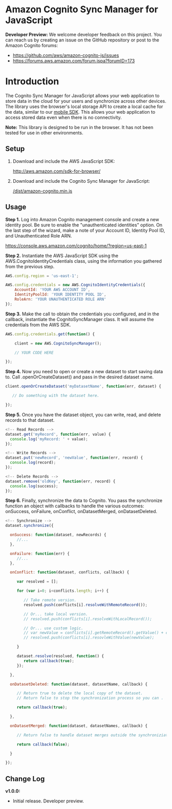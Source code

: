 ﻿# Amazon Cognito Sync Manager for JavaScript

**Developer Preview:** We welcome developer feedback on this project. You can reach us by creating an issue on the GitHub repository or post to the Amazon Cognito forums:

* https://github.com/aws/amazon-cognito-js/issues
* https://forums.aws.amazon.com/forum.jspa?forumID=173

Introduction
============

The Cognito Sync Manager for JavaScript allows your web application to store data in the cloud for your users and
synchronize across other devices. The library uses the browser's local storage API to create a local cache for the
data, similar to our [mobile SDK](http://aws.amazon.com/mobile/sdk/). This allows your web application to access stored data even when there is no
connectivity.

**Note:** This library is designed to be run in the browser. It has not been tested for use in other environments.

## Setup

1. Download and include the AWS JavaScript SDK:

      http://aws.amazon.com/sdk-for-browser/

2. Download and include the Cognito Sync Manager for JavaScript:
      
      [/dist/amazon-cognito.min.js](https://github.com/aws/amazon-cognito-js/blob/master/dist/amazon-cognito.min.js)

## Usage

**Step 1.** Log into Amazon Cognito management console and create a new identity pool. Be sure to enable the "unauthenticated
identities" option. On the last step of the wizard, make a note of your Account ID, Identity Pool ID, and
Unauthenticated Role ARN.

https://console.aws.amazon.com/cognito/home/?region=us-east-1

**Step 2.** Instantiate the AWS JavaScript SDK using the AWS.CognitoIdentityCredentials class, using the information you
gathered from the previous step.

```javascript
AWS.config.region = 'us-east-1';

AWS.config.credentials = new AWS.CognitoIdentityCredentials({
    AccountId: 'YOUR AWS ACCOUNT ID',
    IdentityPoolId: 'YOUR IDENTITY POOL ID',
    RoleArn: 'YOUR UNAUTHENTICATED ROLE ARN'
});
```

**Step 3.** Make the call to obtain the credentials you configured, and in the callback, instantiate the CognitoSyncManager
class. It will assume the credentials from the AWS SDK.

```javascript
AWS.config.credentials.get(function() {

    client = new AWS.CognitoSyncManager();

    // YOUR CODE HERE

});
```

**Step 4.** Now you need to open or create a new dataset to start saving data to. Call .openOrCreateDataset() and pass in the
desired dataset name.

```javascript
client.openOrCreateDataset('myDatasetName', function(err, dataset) {

   // Do something with the dataset here.

});
```

**Step 5.** Once you have the dataset object, you can write, read, and delete records to that dataset.

```javascript
<!-- Read Records -->
dataset.get('myRecord', function(err, value) {
  console.log('myRecord: ' + value);
});

<!-- Write Records -->
dataset.put('newRecord', 'newValue', function(err, record) {
  console.log(record);
});

<!-- Delete Records -->
dataset.remove('oldKey', function(err, record) {
  console.log(success);
});
```

**Step 6.** Finally, synchronize the data to Cognito. You pass the synchronize function an object with callbacks to handle the
various outcomes: onSuccess, onFailure, onConflict, onDatasetMerged, onDatasetDeleted.

```javascript
<!-- Synchronize -->
dataset.synchronize({

  onSuccess: function(dataset, newRecords) {
     //...
  },

  onFailure: function(err) {
     //...
  },

  onConflict: function(dataset, conflicts, callback) {

     var resolved = [];

     for (var i=0; i<conflicts.length; i++) {

        // Take remote version.
        resolved.push(conflicts[i].resolveWithRemoteRecord());

        // Or... take local version.
        // resolved.push(conflicts[i].resolveWithLocalRecord());

        // Or... use custom logic.
        // var newValue = conflicts[i].getRemoteRecord().getValue() + conflicts[i].getLocalRecord().getValue();
        // resolved.push(conflicts[i].resovleWithValue(newValue);

     }

     dataset.resolve(resolved, function() {
        return callback(true);
     });

  },

  onDatasetDeleted: function(dataset, datasetName, callback) {

     // Return true to delete the local copy of the dataset.
     // Return false to stop the synchronization process so you can .

     return callback(true);

  },

  onDatasetMerged: function(dataset, datasetNames, callback) {

     // Return false to handle dataset merges outside the synchroniziation callback.

     return callback(false);

  }

});
```

## Change Log

**v1.0.0:**
* Initial release. Developer preview.
